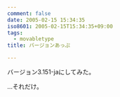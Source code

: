 ```yaml
---
comment: false
date: 2005-02-15 15:34:35
iso8601: 2005-02-15T15:34:35+09:00
tags:
  - movabletype
title: バージョンあっぷ

---
```


<div class="entry-body">
  <p>バージョン3.151-jaにしてみた。</p>

  <p>…それだけ。</p>
</div>
